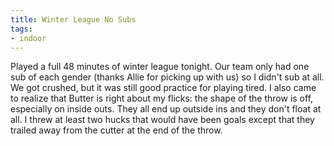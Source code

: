 ```yaml
---
title: Winter League No Subs
tags:
- indoor
---
```


Played a full 48 minutes of winter league tonight. Our team only had one sub of each gender (thanks Allie for picking up with us) so I didn't sub at all. We got crushed, but it was still good practice for playing tired. I also came to realize that Butter is right about my flicks: the shape of the throw is off, especially on inside outs. They all end up outside ins and they don't float at all. I threw at least two hucks that would have been goals except that they trailed away from the cutter at the end of the throw. 
